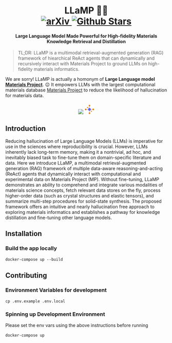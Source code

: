 <h1 align="center">
    <b>LLaMP 🦙🔮</b>
    <br>
    <a href="https://arxiv.org/abs/2401.17244">
      <img src="https://img.shields.io/badge/cs.CL-2401.17244-b31b1b?logo=arxiv&logoColor=white" alt="arXiv">
    </a>
    <a href="https://github.com/chiang-yuan/llamp/stargazers">
      <img src="https://img.shields.io/github/stars/chiang-yuan/llamp?style=social" alt="Github Stars">
    </a>
</h1>
<h4 align="center">Large Language Model Made Powerful for High-fidelity Materials Knowledge Retrieval and Distillation</h4>

> TL;DR: LLaMP is a multimodal retrieval-augmented generation (RAG) framework of hiearchical ReAct agents that can dynamically and recursively interact with Materials Project to ground LLMs on high-fidelity materials informatics.

We are sorry! LLaMP is actually a homonym of **Large Language model [Materials Project](https://materialsproject.org)**. :wink: It empowers LLMs with the largest computational materials database [Materials Project](https://materialsproject.org) to reduce the likelihood of hallucination for materials data.

<!-- LLaMP is a web-based assistant that allows you to explore and interact with materials data in a conversational and intuitive manner. It integrates the power of the Materials Project API and the intelligence of OpenAI's GPT-3.5 to offer a comprehensive and user-friendly solution for discovering and understanding computational materials data based on quantum mechanical calculations. -->

<h4 align="center">
  <img src="https://raw.githubusercontent.com/sveltejs/branding/master/svelte-horizontal.svg" height="30"/>
  <a href="https://elementari.janosh.dev/"><img src="https://raw.githubusercontent.com/janosh/elementari/main/static/favicon.svg" height="30"/></a>
</h4>

## Introduction

Reducing hallucination of Large Language Models (LLMs) is imperative for use in the sciences where reproducibility is crucial. However, LLMs inherently lack long-term memory, making it a nontrivial, ad hoc, and inevitably biased task to fine-tune them on domain-specific literature and data. Here we introduce LLaMP, a multimodal retrieval-augmented generation (RAG) framework of multiple data-aware reasoning-and-acting (ReAct) agents that dynamically interact with computational and experimental data on Materials Project (MP). Without fine-tuning, LLaMP demonstrates an ability to comprehend and integrate various modalities of materials science concepts, fetch relevant data stores on the fly, process higher-order data (such as crystal structures and elastic tensors), and summarize multi-step procedures for solid-state synthesis. The proposed framework offers an intuitive and nearly hallucination free approach to exploring materials informatics and establishes a pathway for knowledge distillation and fine-tuning other language models.


## Installation

### Build the app locally

```shell
docker-compose up --build
```

## Contributing

### Environment Variables for development

```
cp .env.example .env.local
```

### Spinning up Development Environment

Please set the env vars using the above instructions before running

```
docker-compose up
```
